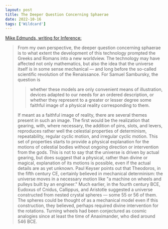 ```yaml
---
layout: post
title: The Deeper Question Concerning Sphaerae
date: 2022-10-16
tags: ['Wildcard']
---
```


[Mike Edmunds, writing for Inference:](https://inference-review.com/article/a-mirror-of-nature)

> From my own perspective, the deeper question concerning sphaerae is to what extent the development of this technology prompted the Greeks and Romans into a new worldview. The technology may have affected not only mathematics, but also the idea that the universe itself is in some sense mechanical — and long before the so-called scientific revolution of the Renaissance. For Samuel Sambursky,<!--x--> the question is
>
> > whether these models are only convenient means of illustration, devices adapted to our needs for an ordered description, or whether they represent to a greater or lesser degree some faithful image of a physical reality corresponding to them.
>
> If meant as a faithful image of reality, there are several themes present in such an image. The first would be the realization that gearing, with, where necessary, the addition of pins, slots, and levers, reproduces rather well the celestial properties of determinism, repeatability, regular cyclic motion, and irregular cyclic motion. This set of properties starts to provide a physical explanation for the motions of celestial bodies without ongoing direction or intervention from the gods. This is not to say that the universe is driven by actual gearing, but does suggest that a physical, rather than divine or magical, explanation of its motions is possible, even if the actual details are as yet unknown. Paul Keyser points out that Theodoros, in the fifth century CE, certainly believed in mechanical determinism: the universe moves in a necessary motion like "a machine on wheels and pulleys built by an engineer." Much earlier, in the fourth century BCE, Eudoxus of Cnidus, Callippus, and Aristotle suggested a universe constructed from nested crystal spheres — some 55 or 56 of them. The spheres could be thought of as a mechanical model even if this construction, they believed, perhaps required divine intervention for the rotations. Turning wheels had been conjectured as cosmic analogies since at least the time of Anaximander, who died around 546 BCE.

